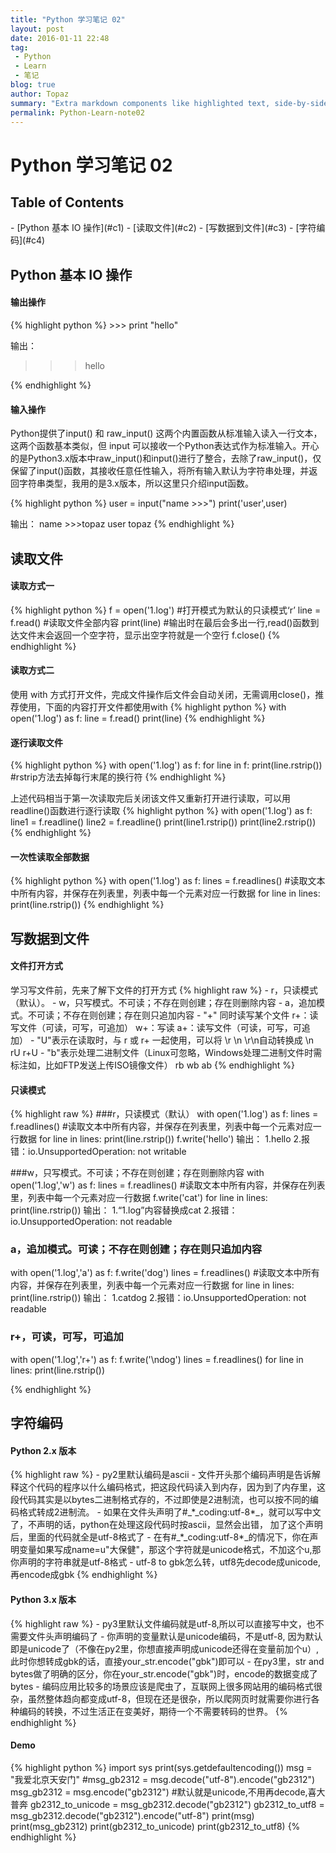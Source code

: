 ```yaml
---
title: "Python 学习笔记 02"
layout: post
date: 2016-01-11 22:48
tag:
 - Python
 - Learn
 - 笔记
blog: true
author: Topaz
summary: "Extra markdown components like highlighted text, side-by-side items, starring/highlighting a blog or project, and embedding gists, videos etc"
permalink: Python-Learn-note02
---
```


<h1 class="title"> Python 学习笔记 02 </h1>

<h2> Table of Contents </h2>
- [Python 基本 IO 操作](#c1)
- [读取文件](#c2)
- [写数据到文件](#c3)
- [字符编码](#c4)

<h2 id="c1">Python 基本 IO 操作</h2>
<h4>输出操作</h4>
{% highlight python %} 
>>> print "hello"

输出：
>>> hello

{% endhighlight %}

<h4>输入操作</h4>
Python提供了input() 和 raw_input() 这两个内置函数从标准输入读入一行文本，这两个函数基本类似，但 input 可以接收一个Python表达式作为标准输入。开心的是Python3.x版本中raw_input()和input()进行了整合，去除了raw_input()，仅保留了input()函数，其接收任意任性输入，将所有输入默认为字符串处理，并返回字符串类型，我用的是3.x版本，所以这里只介绍input函数。

{% highlight python %}
user = input("name >>>")
print('user',user)

输出：
name >>>topaz
user topaz
{% endhighlight %}

<h2 id="c2">读取文件</h2>
<h4>读取方式一</h4>
{% highlight python %} 
f = open('1.log')  #打开模式为默认的只读模式‘r’
line = f.read()		#读取文件全部内容
print(line)			#输出时在最后会多出一行,read()函数到达文件末会返回一个空字符，显示出空字符就是一个空行
f.close()
{% endhighlight %}

<h4>读取方式二</h4>
使用 with 方式打开文件，完成文件操作后文件会自动关闭，无需调用close()，推荐使用，下面的内容打开文件都使用with
{% highlight python %}
with open('1.log') as f:
    line = f.read()
    print(line)
{% endhighlight %}

<h4>逐行读取文件</h4>
{% highlight python %}
with open('1.log') as f:
    for line in f:
        print(line.rstrip())	#rstrip方法去掉每行末尾的换行符
{% endhighlight %}

上述代码相当于第一次读取完后关闭该文件又重新打开进行读取，可以用readline()函数进行逐行读取
{% highlight python %}
with open('1.log') as f:
    line1 = f.readline()
    line2 = f.readline()
    print(line1.rstrip())
    print(line2.rstrip())
{% endhighlight %}

<h4>一次性读取全部数据</h4>
{% highlight python %}
with open('1.log') as f:
    lines = f.readlines() #读取文本中所有内容，并保存在列表里，列表中每一个元素对应一行数据
for line in lines:
    print(line.rstrip())
{% endhighlight %}


<h2 id="c3">写数据到文件</h2>

<h4>文件打开方式</h4>
学习写文件前，先来了解下文件的打开方式
{% highlight raw %}
- r，只读模式（默认）。
- w，只写模式。不可读；不存在则创建；存在则删除内容
- a，追加模式。不可读；不存在则创建；存在则只追加内容
- "+" 同时读写某个文件
	r+：读写文件（可读，可写，可追加）
	w+：写读
	a+：读写文件（可读，可写，可追加）
- "U"表示在读取时，与 r 或 r+ 一起使用，可以将 \r \n \r\n自动转换成 \n 
	rU
	r+U
- "b"表示处理二进制文件（Linux可忽略，Windows处理二进制文件时需标注如，比如FTP发送上传ISO镜像文件）
	rb
	wb
	ab
{% endhighlight %}

<h4>只读模式</h4>
{% highlight raw %}
###r，只读模式（默认）
with open('1.log') as f:
    lines = f.readlines() #读取文本中所有内容，并保存在列表里，列表中每一个元素对应一行数据
    for line in lines:
   		print(line.rstrip())
    f.write('hello')
 输出：
 	1.hello
	2.报错：io.UnsupportedOperation: not writable

###w，只写模式。不可读；不存在则创建；存在则删除内容
with open('1.log','w') as f:
    lines = f.readlines() #读取文本中所有内容，并保存在列表里，列表中每一个元素对应一行数据
    f.write('cat')
for line in lines:
    print(line.rstrip())
输出：
	1.“1.log”内容替换成cat
	2.报错：io.UnsupportedOperation: not readable


### a，追加模式。可读；不存在则创建；存在则只追加内容

with open('1.log','a') as f:
    f.write('dog')
    lines = f.readlines() #读取文本中所有内容，并保存在列表里，列表中每一个元素对应一行数据
for line in lines:
    print(line.rstrip())
输出：
	1.catdog
	2.报错：io.UnsupportedOperation: not readable

### r+，可读，可写，可追加
with open('1.log','r+') as f:
    f.write('\ndog')
    lines = f.readlines() 
for line in lines:
    print(line.rstrip())

{% endhighlight %}


<h2 id="c4">字符编码</h2>

<h4>Python 2.x 版本</h4>
{% highlight raw %}
- py2里默认编码是ascii
- 文件开头那个编码声明是告诉解释这个代码的程序以什么编码格式，把这段代码读入到内存，因为到了内存里，这段代码其实是以bytes二进制格式存的，不过即使是2进制流，也可以按不同的编码格式转成2进制流。
- 如果在文件头声明了#_*_coding:utf-8*_，就可以写中文了，不声明的话，python在处理这段代码时按ascii，显然会出错， 加了这个声明后，里面的代码就全是utf-8格式了
- 在有#_*_coding:utf-8*_的情况下，你在声明变量如果写成name=u"大保健"，那这个字符就是unicode格式，不加这个u,那你声明的字符串就是utf-8格式
- utf-8 to gbk怎么转，utf8先decode成unicode,再encode成gbk
{% endhighlight %}

<h4>Python 3.x 版本</h4>
{% highlight raw %}
- py3里默认文件编码就是utf-8,所以可以直接写中文，也不需要文件头声明编码了
- 你声明的变量默认是unicode编码，不是utf-8, 因为默认即是unicode了（不像在py2里，你想直接声明成unicode还得在变量前加个u）, 此时你想转成gbk的话，直接your_str.encode("gbk")即可以
- 在py3里，str and bytes做了明确的区分，你在your_str.encode("gbk")时，encode的数据变成了bytes
- 编码应用比较多的场景应该是爬虫了，互联网上很多网站用的编码格式很杂，虽然整体趋向都变成utf-8，但现在还是很杂，所以爬网页时就需要你进行各种编码的转换，不过生活正在变美好，期待一个不需要转码的世界。
{% endhighlight %}

<h4>Demo</h4>
{% highlight python %}
import sys
print(sys.getdefaultencoding())
msg = "我爱北京天安门"
#msg_gb2312 = msg.decode("utf-8").encode("gb2312")
msg_gb2312 = msg.encode("gb2312") #默认就是unicode,不用再decode,喜大普奔
gb2312_to_unicode = msg_gb2312.decode("gb2312")
gb2312_to_utf8 = msg_gb2312.decode("gb2312").encode("utf-8")
print(msg)
print(msg_gb2312)
print(gb2312_to_unicode)
print(gb2312_to_utf8)
{% endhighlight %}









